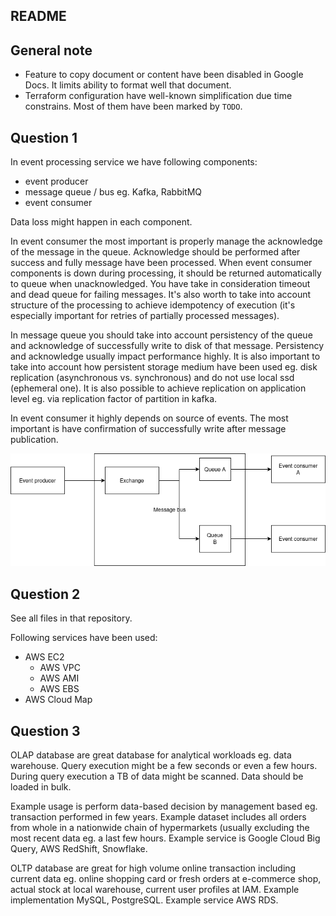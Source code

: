 ## README

## General note

* Feature to copy document or content have been disabled in Google Docs. It limits ability to format well that document.
* Terraform configuration have well-known simplification due time constrains. Most of them have been marked by `TODO`.

## Question 1

In event processing service we have following components:

* event producer
* message queue / bus eg. Kafka, RabbitMQ
* event consumer

Data loss might happen in each component.

In event consumer the most important is properly manage the acknowledge of the message in the queue. Acknowledge should be performed after success and fully message have been processed. When event consumer components is down during processing, it should be returned automatically to queue when unacknowledged. You have take in consideration timeout and dead queue for failing messages. It's also worth to take into account structure of the processing to achieve idempotency of execution (it's especially important for retries of partially processed messages).

In message queue you should take into account persistency of the queue and acknowledge of successfully write to disk of that message. Persistency and acknowledge usually impact performance highly. It is also important to take into account how persistent storage medium have been used eg. disk replication (asynchronous vs. synchronous) and do not use local ssd (ephemeral one). It is also possible to achieve replication on application level eg. via replication factor of partition in kafka.

In event consumer it highly depends on source of events. The most important is have confirmation of successfully write after message publication.

![image](./images/message.png)

<!-- Due time constraint I have use draw.io for diagram. I usually use PlantUML for diagram-as-a-code. -->

## Question 2

See all files in that repository.

Following services have been used:

* AWS EC2
    * AWS VPC
    * AWS AMI
    * AWS EBS
* AWS Cloud Map

## Question 3

OLAP database are great database for analytical workloads eg. data warehouse. Query execution might be a few seconds or even a few hours. During query execution a TB of data might be scanned. Data should be loaded in bulk.

Example usage is perform data-based decision by management based eg. transaction performed in few years. Example dataset includes all orders from whole in a nationwide chain of hypermarkets (usually excluding the most recent data eg. a last few hours. Example service is Google Cloud Big Query, AWS RedShift, Snowflake.

OLTP database are great for high volume online transaction including current data eg. online shopping card or fresh orders at e-commerce shop, actual stock at local warehouse, current user profiles at IAM. Example implementation MySQL, PostgreSQL. Example service AWS RDS.
